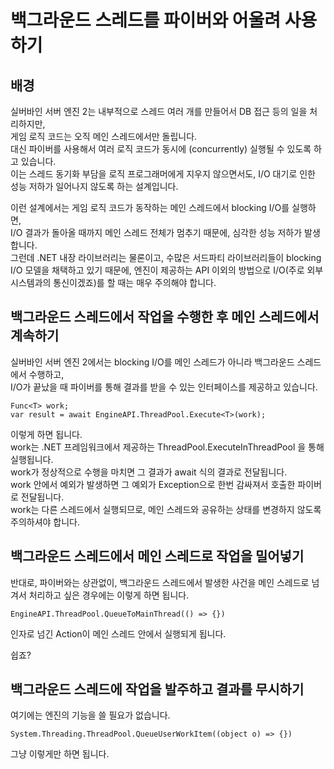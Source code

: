 # 백그라운드 스레드를 파이버와 어울려 사용하기

## 배경
실버바인 서버 엔진 2는 내부적으로 스레드 여러 개를 만들어서 DB 접근 등의 일을 처리하지만,  
게임 로직 코드는 오직 메인 스레드에서만 돌립니다.  
대신 파이버를 사용해서 여러 로직 코드가 동시에 (concurrently) 실행될 수 있도록 하고 있습니다.  
이는 스레드 동기화 부담을 로직 프로그래머에게 지우지 않으면서도, I/O 대기로 인한 성능 저하가 일어나지 않도록 하는 설계입니다.
  
이런 설계에서는 게임 로직 코드가 동작하는 메인 스레드에서 blocking I/O를 실행하면,  
I/O 결과가 돌아올 때까지 메인 스레드 전체가 멈추기 때문에, 심각한 성능 저하가 발생합니다.  
그런데 .NET 내장 라이브러리는 물론이고, 수많은 서드파티 라이브러리들이 blocking I/O 모델을 채택하고 있기 때문에,   엔진이 제공하는 API 이외의 방법으로 I/O(주로 외부 시스템과의 통신이겠죠)를 할 때는 매우 주의해야 합니다.  
 
## 백그라운드 스레드에서 작업을 수행한 후 메인 스레드에서 계속하기
실버바인 서버 엔진 2에서는 blocking I/O를 메인 스레드가 아니라 백그라운드 스레드에서 수행하고,  
I/O가 끝났을 때 파이버를 통해 결과를 받을 수 있는 인터페이스를 제공하고 있습니다.
``` 
Func<T> work;
var result = await EngineAPI.ThreadPool.Execute<T>(work);
```
이렇게 하면 됩니다.   
work는 .NET 프레임워크에서 제공하는 ThreadPool.ExecuteInThreadPool 을 통해 실행됩니다.   
work가 정상적으로 수행을 마치면 그 결과가 await 식의 결과로 전달됩니다.   
work 안에서 예외가 발생하면 그 예외가 Exception으로 한번 감싸져서 호출한 파이버로 전달됩니다.  
work는 다른 스레드에서 실행되므로, 메인 스레드와 공유하는 상태를 변경하지 않도록 주의하셔야 합니다.

## 백그라운드 스레드에서 메인 스레드로 작업을 밀어넣기
반대로, 파이버와는 상관없이, 백그라운드 스레드에서 발생한 사건을 메인 스레드로 넘겨서 처리하고 싶은 경우에는 이렇게 하면 됩니다.
```
EngineAPI.ThreadPool.QueueToMainThread(() => {})
```
인자로 넘긴 Action이 메인 스레드 안에서 실행되게 됩니다.
 
쉽죠?


## 백그라운드 스레드에 작업을 발주하고 결과를 무시하기
여기에는 엔진의 기능을 쓸 필요가 없습니다.
```
System.Threading.ThreadPool.QueueUserWorkItem((object o) => {})
```
그냥 이렇게만 하면 됩니다.
